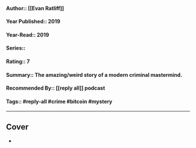 #### Author:: [[Evan Ratliff]]
#### Year Published::  2019
#### Year-Read:: 2019
#### Series::
#### Rating:: 7
#### Summary:: The amazing/weird story of a modern criminal mastermind.
#### Recommended By:: [[reply all]] podcast
#### Tags:: #reply-all #crime #bitcoin #mystery 

---
## Cover
- ![]()